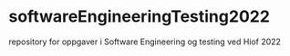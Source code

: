 # softwareEngineeringTesting2022
repository for oppgaver i Software Engineering og testing ved Hiof 2022
